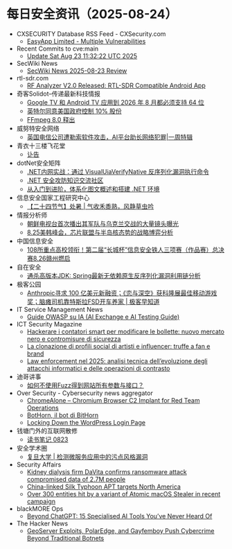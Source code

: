 # 每日安全资讯（2025-08-24）

- CXSECURITY Database RSS Feed - CXSecurity.com
  - [EasyApp Limited - Multiple Vulnerabilities](https://cxsecurity.com/issue/WLB-2025080020)
- Recent Commits to cve:main
  - [Update Sat Aug 23 11:32:22 UTC 2025](https://github.com/trickest/cve/commit/c8e9ab35ab44650e985a9bf44f0f081672bbc70d)
- SecWiki News
  - [SecWiki News 2025-08-23 Review](http://www.sec-wiki.com/?2025-08-23)
- rtl-sdr.com
  - [RF Analyzer V2.0 Released: RTL-SDR Compatible Android App](https://www.rtl-sdr.com/rf-analyzer-v2-0-released-rtl-sdr-compatible-android-app/)
- 奇客Solidot–传递最新科技情报
  - [Google TV 和 Android TV 应用到 2026 年 8 月都必须支持 64 位](https://www.solidot.org/story?sid=82129)
  - [英特尔同意美国政府控制 10% 股份](https://www.solidot.org/story?sid=82128)
  - [FFmpeg 8.0 释出](https://www.solidot.org/story?sid=82127)
- 威努特安全网络
  - [英国电信公司遭勒索软件攻击，AI平台助长网络犯罪|一周特辑](https://mp.weixin.qq.com/s?__biz=MzAwNTgyODU3NQ==&mid=2651135125&idx=1&sn=5cbfacab46e488898274bafb7fb8078d)
- 青衣十三楼飞花堂
  - [讣告](https://mp.weixin.qq.com/s?__biz=MzUzMjQyMDE3Ng==&mid=2247488560&idx=1&sn=06fb439d6e6ea11d13af3a6cc3574db9)
- dotNet安全矩阵
  - [.NET内网实战：通过 VisualUiaVerifyNative 反序列化漏洞执行命令](https://mp.weixin.qq.com/s?__biz=MzUyOTc3NTQ5MA==&mid=2247500357&idx=1&sn=20aa619c6b117f6b43119d4953a21aef)
  - [.NET 安全攻防知识交流社区](https://mp.weixin.qq.com/s?__biz=MzUyOTc3NTQ5MA==&mid=2247500357&idx=2&sn=6285ca85035f06eeb683d61cf23adb0a)
  - [从入门到进阶，体系化图文概述和搭建 .NET 环境](https://mp.weixin.qq.com/s?__biz=MzUyOTc3NTQ5MA==&mid=2247500357&idx=3&sn=0f83518b9cb860ea1f9ddf3d117f111d)
- 信息安全国家工程研究中心
  - [【二十四节气】处暑 | 气收禾黍熟，风静草虫吟](https://mp.weixin.qq.com/s?__biz=MzU5OTQ0NzY3Ng==&mid=2247500731&idx=1&sn=3a287bc027886ea7de8d02fbd3d91645)
- 情报分析师
  - [朝鲜电视台首次播出其军队与乌克兰交战的大量镜头曝光](https://mp.weixin.qq.com/s?__biz=MzA3Mjc1MTkwOA==&mid=2650562049&idx=1&sn=b17302c24c5968667794f91131ad5f9d)
  - [8.25美韩峰会，芯片联盟与半岛核态势的战略博弈分析](https://mp.weixin.qq.com/s?__biz=MzA3Mjc1MTkwOA==&mid=2650562049&idx=2&sn=08f7647dd78b2236cd1553a155b9d29b)
- 中国信息安全
  - [108所重点高校领衔！第二届“长城杯”信息安全铁人三项赛（作品赛）总决赛8.26赣州燃启](https://mp.weixin.qq.com/s?__biz=MzA5MzE5MDAzOA==&mid=2664247879&idx=1&sn=8988c40a1d195fb69592f6980aef0795)
- 自在安全
  - [通杀高版本JDK: Spring最新无依赖原生反序列化漏洞利用链分析](https://mp.weixin.qq.com/s?__biz=Mzk0NTU5Mjg0Ng==&mid=2247492311&idx=1&sn=9922b0495216c1442d0b9868051388be)
- 极客公园
  - [Anthropic寻求 100 亿美元新融资；《恋与深空》获科隆展最佳移动游戏奖；脑瘫司机靠特斯拉FSD开车养家 | 极客早知道](https://mp.weixin.qq.com/s?__biz=MTMwNDMwODQ0MQ==&mid=2653085372&idx=1&sn=dba3e8a5d586092c1761e43e2b53b5e2)
- IT Service Management News
  - [Guide OWASP su IA (AI Exchange e AI Testing Guide)](http://blog.cesaregallotti.it/2025/08/guide-owasp-su-ia-ai-exchange-e-ai.html)
- ICT Security Magazine
  - [Hackerare i contatori smart per modificare le bollette: nuovo mercato nero e contromisure di sicurezza](https://www.ictsecuritymagazine.com/notizie/contatori-smart/)
  - [La clonazione di profili social di artisti e influencer: truffe a fan e brand](https://www.ictsecuritymagazine.com/notizie/clonazione-di-profili-social/)
  - [Law enforcement nel 2025: analisi tecnica dell’evoluzione degli attacchi informatici e delle operazioni di contrasto](https://www.ictsecuritymagazine.com/articoli/law-enforcement/)
- 迪哥讲事
  - [如何不使用Fuzz得到网站所有参数与接口？](https://mp.weixin.qq.com/s?__biz=MzIzMTIzNTM0MA==&mid=2247498088&idx=1&sn=fa78f55067cd3baccd79179ce6839088)
- Over Security - Cybersecurity news aggregator
  - [ChromeAlone – Chromium Browser C2 Implant for Red Team Operations](https://www.darknet.org.uk/2025/08/chromealone-chromium-browser-c2-implant-for-red-team-operations/)
  - [BotHorn, il bot di BitHorn](https://roccosicilia.com/2025/08/23/bothorn-il-bot-di-bithorn/)
  - [Locking Down the WordPress Login Page](https://blog.sucuri.net/2025/08/locking-down-the-wordpress-login-page.html)
- 钱塘门外的互联网散修
  - [读书笔记 0823](https://mp.weixin.qq.com/s?__biz=MzUxMjkxMzY2OA==&mid=2247483824&idx=1&sn=276f4d560ef024624b431b8aaa0bba93)
- 安全学术圈
  - [复旦大学 | 检测微服务应用中的污点风格漏洞](https://mp.weixin.qq.com/s?__biz=MzU5MTM5MTQ2MA==&mid=2247493535&idx=1&sn=8874a2770afc252f5a107d712433dd37)
- Security Affairs
  - [Kidney dialysis firm DaVita confirms ransomware attack compromised data of 2.7M people](https://securityaffairs.com/181458/data-breach/kidney-dialysis-firm-davita-confirms-ransomware-attack-compromised-data-of-2-7m-people.html)
  - [China-linked Silk Typhoon APT targets North America](https://securityaffairs.com/181453/apt/china-linked-silk-typhoon-apt-targets-north-america.html)
  - [Over 300 entities hit by a variant of Atomic macOS Stealer in recent campaign](https://securityaffairs.com/181441/malware/over-300-entities-hit-by-a-variant-of-atomic-macos-stealer-in-recent-campaign.html)
- blackMORE Ops
  - [Beyond ChatGPT: 15 Specialised AI Tools You’ve Never Heard Of](https://www.blackmoreops.com/beyond-chatgpt-specialised-ai-tools-never-heard-of/)
- The Hacker News
  - [GeoServer Exploits, PolarEdge, and Gayfemboy Push Cybercrime Beyond Traditional Botnets](https://thehackernews.com/2025/08/geoserver-exploits-polaredge-and.html)
